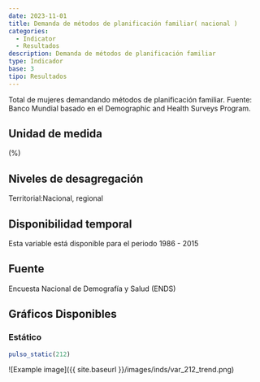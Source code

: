 ```yaml
---
date: 2023-11-01
title: Demanda de métodos de planificación familiar( nacional )
categories:
  - Indicator
  - Resultados
description: Demanda de métodos de planificación familiar
type: Indicador
base: 3
tipo: Resultados
--- 
```


Total de mujeres demandando métodos de planificación familiar.
Fuente: Banco Mundial basado en el Demographic and Health Surveys Program.

## Unidad de medida
(%)

## Niveles de desagregación
Territorial:Nacional, regional

## Disponibilidad temporal
Esta variable está disponible para el periodo 1986 - 2015

## Fuente
Encuesta Nacional de Demografía y Salud (ENDS)

## Gráficos Disponibles

### Estático

``` R
pulso_static(212)
```

![Example image]({{ site.baseurl }}/images/inds/var_212_trend.png)